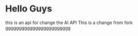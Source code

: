 # Hello Guys
this is an api for change the AI API
This is a change from fork
gggggggggggggggggggggggg
